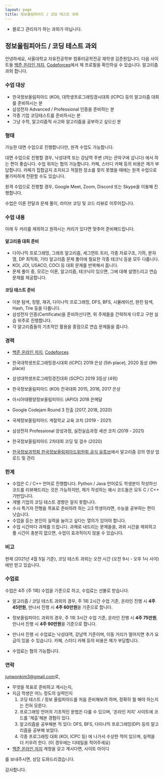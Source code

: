 ```yaml
---
layout: page
title: 정보올림피아드 / 코딩 테스트 과외
---
```


* 블로그 관리자가 하는 과외가 아닙니다.

## 정보올림피아드 / 코딩 테스트 과외

안녕하세요, 서울대학교 자유전공학부 컴퓨터공학전공 재학생 김준원입니다. 다음 사이트들 [백준 온라인 저지](http://icpc.me/junie), [Codeforces](https://codeforces.com/profile/junie)에서 제 프로필을 확인하실 수 있습니다. 알고리즘 과외 합니다.

### 수업 대상

* 한국정보올림피아드 (KOI), 대학생프로그래밍경시대회 (ICPC) 등의 알고리즘 대회를 준비하시는 분
* 삼성전자 Advanced / Professional 인증을 준비하는 분
* 각종 기업 코딩테스트를 준비하시는 분
* 그냥 수학, 알고리즘적 사고와 알고리즘을 공부하고 싶으신 분

### 형태

가능한 대면 수업으로 진행합니다만, 원격 수업도 가능합니다.

대면 수업으로 진행할 경우, 낙성대역 또는 강남역 주변 (저는 관악구에 삽니다) 에서 하는 편이 좋습니다. 수업 위치는 협의 가능합니다. 카페, 스터디 카페 등의 비용은 제가 부담합니다. 카페가 집합금지 조치되고 적절한 장소를 찾지 못했을 때에는 원격 수업으로 불가피하게 전환할 수도 있습니다.

원격 수업으로 진행할 경우, Google Meet, Zoom, Discord 또는 Skype을 이용해 진행합니다.

수업은 이론 전달과 문제 풀이, 라이브 코딩 및 코드 리뷰로 이루어집니다.

### 수업 내용

아래 두 커리를 제외하고 원하시는 커리가 있다면 맞추어 준비해드립니다.

#### 알고리즘 대회 준비

* 다이나믹 프로그래밍, 그래프 알고리즘, 세그먼트 트리, 각종 자료구조, 기하, 문자열, DP 최적화, 기타 알고리즘 문제 풀이에 필요한 각종 테크닉 등을 모두 다룹니다.
* KOI, JOI, USACO, COCI 등 대회 문제를 반복해서 풉니다.
* 문제 풀이 중, 모르는 이론, 알고리즘, 테크닉이 있으면, 그에 대해 설명드리고 연습문제를 제공합니다.

#### 코딩 테스트 준비

* 이분 탐색, 정렬, 재귀, 다이나믹 프로그래밍, DFS, BFS, 시뮬레이션, 완전 탐색, Hash, Trie 등을 다룹니다.
* 삼성전자 인증(Certificate)을 준비하신다면, 위 주제들을 간략하게 다루고 구현 실습 위주로 진행합니다.
* 각 알고리즘들의 기초적인 활용을 중점으로 연습 문제들을 풉니다.

### 경력
* [백준 온라인 저지](http://icpc.me/junie), [Codeforces](https://codeforces.com/profile/junie)
* 한국대학생프로그래밍경시대회 (ICPC) 2019 은상 (5th place), 2020 동상 (9th place)
* 삼성대학생프로그래밍경진대회 (SCPC) 2019 3등상 (4위)
* 한국정보올림피아드 (KOI) 전국대회 2015, 2016, 2017 은상
* 아시아태평양정보올림피아드 (APIO) 2018 은메달
* Google Codejam Round 3 진출 (2017, 2018, 2020)

* 국제정보올림피아드 계절학교 교육 코치 (2019 - 2021)
* 삼성전자 Professional 양성과정, 실전실습과정 세션 코치 (2019 - 2021)
* 한국정보올림피아드 2차대회 코딩 및 검수 (2020)
* [한국정보과학회 한국정보올림피아드위원회 공식 유튜브](https://www.youtube.com/channel/UC_yx-kJJnaKOYbvoaI1ivFg)에서 알고리즘 강의 영상 업로드 및 관리

### 한계
* 수업은 C / C++ 언어로 진행합니다. Python / Java 언어로도 학생분이 작성하신 코드를 리뷰해드리는 것은 가능하지만, 제가 작성하는 예시 코드들은 모두 C / C++ 기반입니다.
* 개별 기업의 코딩 테스트 경향은 알지 못합니다.
* 수시 특기자 전형을 목표로 준비하려 하는 고3 학생이라면, 수능을 공부하는 편이 낫습니다.
* 수업을 듣는 본인이 실력을 늘이고 싶다는 열의가 있어야 합니다.
* 수업 시간마다 과제를 드립니다. 과제로 내드리는 문제들을, 과외 시간을 제외하고 풀 시간이 충분히 없으면, 수업이 효과적이지 않을 수 있습니다.

### 비고

현재 (2021년 4월 5일 기준), 코딩 테스트 과외는 오전 시간 (오전 9시 - 오후 1시 사이)에만 받고 있습니다.


### 수업료

수업은 4주 (주 1회) 수업을 기준으로 하고, 수업료는 선불로 받습니다.

* 알고리즘 / 코딩 테스트 과외의 경우, 주 1회 2시간 수업 기준, 온라인 진행 시 **4주 45만원**, 만나서 진행 시 **4주 60만원**을 기준으로 합니다.
* 정보올림피아드 과외의 경우, 주 1회 3시간 수업 기준, 온라인 진행 시 **4주 75만원**, 만나서 진행 시 **4주 90만원**을 기준으로 합니다.

* 만나서 진행 시 수업료는 낙성대역, 강남역 기준이며, 이동 거리가 멀어지면 추가 요금이 있을 수 있습니다. 카페, 스터디 카페 등의 비용은 제가 부담합니다.

* 수업료는 협의 가능합니다.

### 연락

<style>
.mail-address:after{
    content:attr(data-name) "@" attr(data-domain) "." attr(data-tld);
    text-decoration: underline
}
</style>
<a href="#" class="mail-address" data-name="junwonkim3" data-domain="gmail" data-tld="com" onclick="window.location.href = 'mailto:' + this.dataset.name + '@' + this.dataset.domain + '.' + this.dataset.tld"></a>로,

* 무엇을 목표로 준비하고 계시는지,
* 지금 학생은 어느 정도의 실력인지
  1. 코딩 테스트 / 정보 올림피아드를 처음 준비해보려 하며, 정확히 뭘 해야 하는지는 전혀 모른다.
  2. 프로그래밍 언어의 기초적인 문법은 다룰 수 있으며, '온라인 저지' 사이트에 코드를 '제출'해본 경험이 있다.
  3. 알고리즘을 공부해본 적 있다: DFS, BFS, 다이나믹 프로그래밍(DP) 등의 알고리즘을 공부해 보았다.
  4. 각종 프로그래밍 대회 (KOI, ICPC 등) 에 나가서 수상한 적이 있으며, 실력을 더 키우려 한다. (이 경우에는 디테일을 적어주세요)
* [백준 온라인 저지](http://icpc.me) 계정을 갖고 계시다면, 사이트 아이디

를 보내주시면, 상담 도와드리겠습니다.

감사합니다.

